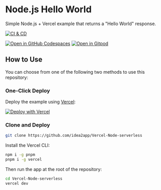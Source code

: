# Node.js Hello World

Simple Node.js + Vercel example that returns a "Hello World" response.

[![CI & CD](https://github.com/idea2app/Vercel-Node-serverless/actions/workflows/main.yml/badge.svg)][1]

[![Open in GitHub Codespaces](https://github.com/codespaces/badge.svg)][2]
[![Open in Gitpod](https://gitpod.io/button/open-in-gitpod.svg)][3]

## How to Use

You can choose from one of the following two methods to use this repository:

### One-Click Deploy

Deploy the example using [Vercel][4]:

[![Deploy with Vercel](https://vercel.com/button)][5]

### Clone and Deploy

```bash
git clone https://github.com/idea2app/Vercel-Node-serverless
```

Install the Vercel CLI:

```bash
npm i -g pnpm
pnpm i -g vercel
```

Then run the app at the root of the repository:

```bash
cd Vercel-Node-serverless
vercel dev
```

[1]: https://github.com/idea2app/Vercel-Node-serverless/actions/workflows/main.yml
[2]: https://codespaces.new/idea2app/Vercel-Node-serverless
[3]: https://gitpod.io/?autostart=true#https://github.com/idea2app/Vercel-Node-serverless
[4]: https://vercel.com/?utm_source=github&utm_medium=readme&utm_campaign=vercel-examples
[5]: https://vercel.com/new/git/external?repository-url=https://github.com/vercel/examples/tree/main/solutions/node-hello-world&project-name=node-hello-world&repository-name=node-hello-world
